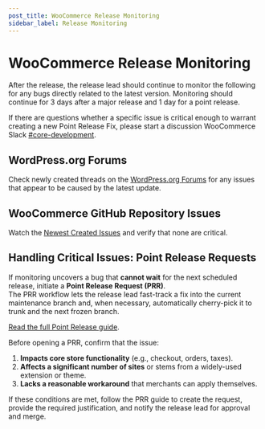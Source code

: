 ```yaml
---
post_title: WooCommerce Release Monitoring
sidebar_label: Release Monitoring
---
```


# WooCommerce Release Monitoring

After the release, the release lead should continue to monitor the following for any bugs directly related to the latest version.  Monitoring should continue for 3 days after a major release and 1 day for a point release.

If there are questions whether a specific issue is critical enough to warrant creating a new Point Release Fix, please start a discussion WooCommerce Slack [#core-development](https://woocommercecommunity.slack.com/archives/C4TNYTR28).

## WordPress.org Forums

Check newly created threads on the [WordPress.org Forums](https://wordpress.org/support/plugin/woocommerce/) for any issues that appear to be caused by the latest update.

## WooCommerce GitHub Repository Issues

Watch the [Newest Created Issues](https://github.com/woocommerce/woocommerce/issues?q=is%3Aissue%20state%3Aopen%20sort%3Acreated-desc) and verify that none are critical.

## Handling Critical Issues: Point Release Requests

If monitoring uncovers a bug that **cannot wait** for the next scheduled release, initiate a **Point Release Request (PRR)**.  
The PRR workflow lets the release lead fast-track a fix into the current maintenance branch and, when necessary, automatically cherry-pick it to trunk and the next frozen branch.

[Read the full Point Release guide](/docs/contribution/releases/point-releases).

Before opening a PRR, confirm that the issue:

1. **Impacts core store functionality** (e.g., checkout, orders, taxes).
2. **Affects a significant number of sites** or stems from a widely-used extension or theme.
3. **Lacks a reasonable workaround** that merchants can apply themselves.

If these conditions are met, follow the PRR guide to create the request, provide the required justification, and notify the release lead for approval and merge.
